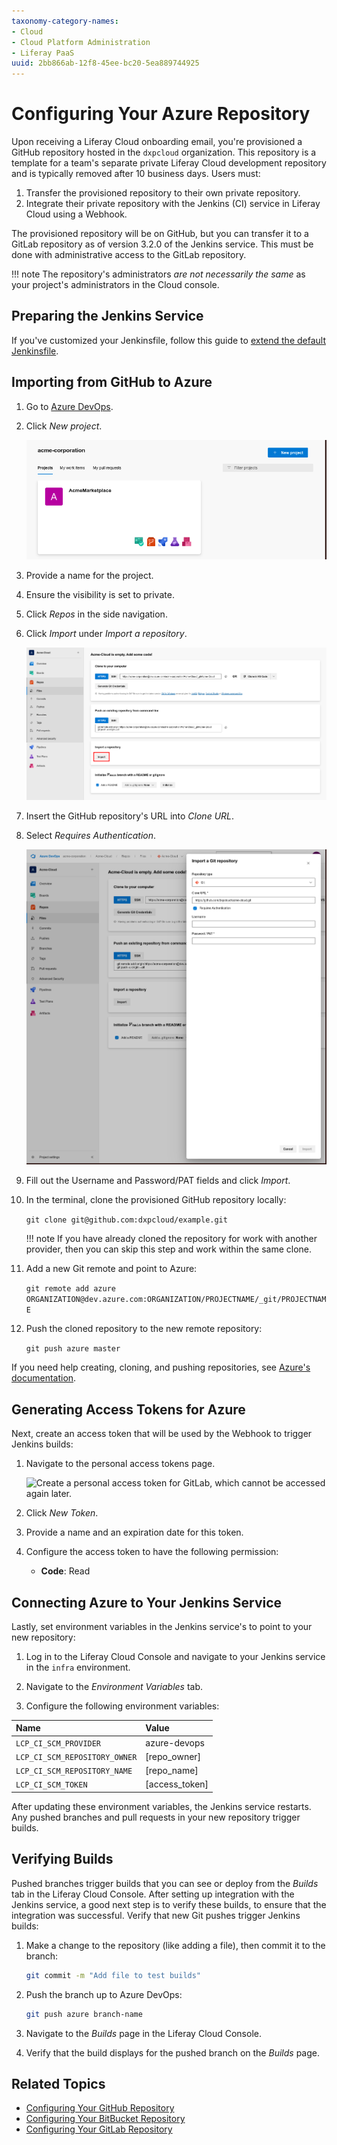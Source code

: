 ```yaml
---
taxonomy-category-names:
- Cloud
- Cloud Platform Administration
- Liferay PaaS
uuid: 2bb866ab-12f8-45ee-bc20-5ea889744925
---
```

# Configuring Your Azure Repository

Upon receiving a Liferay Cloud onboarding email, you're provisioned a GitHub repository hosted in the `dxpcloud` organization. This repository is a template for a team's separate private Liferay Cloud development repository and is typically removed after 10 business days. Users must:

1. Transfer the provisioned repository to their own private repository.
1. Integrate their private repository with the Jenkins (CI) service in Liferay Cloud using a Webhook.

The provisioned repository will be on GitHub, but you can transfer it to a GitLab repository as of version 3.2.0 of the Jenkins service. This must be done with administrative access to the GitLab repository.

!!! note
    The repository's administrators *are not necessarily the same* as your project's administrators in the Cloud console.

## Preparing the Jenkins Service

If you've customized your Jenkinsfile, follow this guide to [extend the default Jenkinsfile](../platform-services/continuous-integration.md#extending-the-default-jenkinsfile).

## Importing from GitHub to Azure

1. Go to [Azure DevOps](https://dev.azure.com/).

1. Click *New project*.

   ![Click New project to begin creating a new Azure repository.](./configuring-your-azure-repository/images/01.png)

1. Provide a name for the project.

1. Ensure the visibility is set to private.

1. Click *Repos* in the side navigation.

1. Click *Import* under *Import a repository*.

   ![Click Inport to open the import modal.](./configuring-your-azure-repository/images/02.png)

1. Insert the GitHub repository's URL into *Clone URL*.

1. Select *Requires Authentication*.

   ![Import the GitHub repository using the import modal.](./configuring-your-azure-repository/images/03.png)

1. Fill out the Username and Password/PAT fields and click *Import*.

1. In the terminal, clone the provisioned GitHub repository locally:

   ```git clone git@github.com:dxpcloud/example.git```

   !!! note
       If you have already cloned the repository for work with another provider, then you can skip this step and work within the same clone.

1. Add a new Git remote and point to Azure:

   ```git remote add azure ORGANIZATION@dev.azure.com:ORGANIZATION/PROJECTNAME/_git/PROJECTNAME```

1. Push the cloned repository to the new remote repository:

   ```git push azure master```

If you need help creating, cloning, and pushing repositories, see [Azure's documentation](https://learn.microsoft.com/en-us/azure/devops/user-guide/code-with-git?toc=%2Fazure%2Fdevops%2Fget-started%2Ftoc.json&view=azure-devops).

## Generating Access Tokens for Azure

Next, create an access token that will be used by the Webhook to trigger Jenkins builds:

1. Navigate to the personal access tokens page.

   ![Create a personal access token for GitLab, which cannot be accessed again later.](./configuring-your-azure-repository/images/04.png)

1. Click *New Token*.

1. Provide a name and an expiration date for this token.

1. Configure the access token to have the following permission:

   - **Code**: Read

## Connecting Azure to Your Jenkins Service

Lastly, set environment variables in the Jenkins service's to point to your new repository:

1. Log in to the Liferay Cloud Console and navigate to your Jenkins service in the `infra` environment.

1. Navigate to the *Environment Variables* tab.

1. Configure the following environment variables:

| Name                          | Value          |
| :---------------------------- | :------------- |
| `LCP_CI_SCM_PROVIDER`         | azure-devops   |
| `LCP_CI_SCM_REPOSITORY_OWNER` | [repo_owner]   |
| `LCP_CI_SCM_REPOSITORY_NAME`  | [repo_name]    |
| `LCP_CI_SCM_TOKEN`            | [access_token] |

After updating these environment variables, the Jenkins service restarts. Any pushed branches and pull requests in your new repository trigger builds.

## Verifying Builds

Pushed branches trigger builds that you can see or deploy from the *Builds* tab in the Liferay Cloud Console. After setting up integration with the Jenkins service, a good next step is to verify these builds, to ensure that the integration was successful. Verify that new Git pushes trigger Jenkins builds:

1. Make a change to the repository (like adding a file), then commit it to the branch:

   ```bash
   git commit -m "Add file to test builds"
   ```

1. Push the branch up to Azure DevOps:

   ```bash
   git push azure branch-name
   ```

1. Navigate to the *Builds* page in the Liferay Cloud Console.

1. Verify that the build displays for the pushed branch on the *Builds* page.

## Related Topics

- [Configuring Your GitHub Repository](./configuring-your-github-repository.md)
- [Configuring Your BitBucket Repository](./configuring-your-bitbucket-repository.md)
- [Configuring Your GitLab Repository](./configuring-your-gitlab-repository.md)

